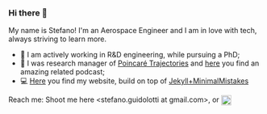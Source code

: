 ### Hi there 👋
My name is Stefano!
I'm an Aerospace Engineer and I am in love with tech, always striving to learn more.

- 🚀 I am actively working in R&D engineering, while pursuing a PhD;
- 🎤 I was research manager of [Poincaré Trajectories](https://linktr.ee/poincaretrajectories) and [here](https://anchor.fm/poincare-podcast) you find an amazing related podcast;
- 💻 [Here](https://cr0stata.github.io) you find my website, build on top of [Jekyll+MinimalMistakes](https://github.com/mmistakes/minimal-mistakes)

Reach me: Shoot me here <stefano.guidolotti at gmail.com>, or <a href="https://www.linkedin.com/in/stefano-guidolotti/" target="blank">
   <img align="center" src="https://upload.wikimedia.org/wikipedia/commons/c/ca/LinkedIn_logo_initials.png" alt="adam pithewan" height="20" width="20"/>
   </a>
